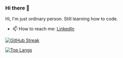 ### Hi there 👋
Hi, I'm just ordinary person. Still learning how to code.
<!--
- 🌱 I’m currently learning Python, Go, and C++.
-->
- 📫 How to reach me: [LinkedIn](https://www.linkedin.com/in/jonathan-darius/)
<!--
[![trophy](https://github-profile-trophy.vercel.app/?username=jonathan-darius&theme=dracula)](https://github.com/ryo-ma/github-profile-trophy)
-->
<!--
[![github stats](https://github-readme-stats.vercel.app/api?username=jonathan-darius&show_icons=true&theme=dracula&count_private=true)](https://github.com/anuraghazra/github-readme-stats)
-->
[![GitHub Streak](https://streak-stats.demolab.com/?user=jonathan-darius&theme=dracula&count_private=true)](https://git.io/streak-stats)

[![Top Langs](https://github-readme-stats.vercel.app/api/top-langs/?username=jonathan-darius&langs_count=8&layout=compact&theme=dracula&count_private=true)](https://github.com/anuraghazra/github-readme-stats)

<!--
**jonathan-darius/jonathan-darius** is a ✨ _special_ ✨ repository because its `README.md` (this file) appears on your GitHub profile.

Here are some ideas to get you started:

- 🔭 I’m currently working on ...
- 🌱 I’m currently learning ...
- 👯 I’m looking to collaborate on ...
- 🤔 I’m looking for help with ...
- 💬 Ask me about ...
- 📫 How to reach me: ...
- 😄 Pronouns: ...
- ⚡ Fun fact: ...
-
-->
